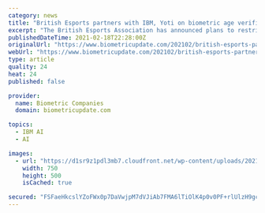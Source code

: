 ```yaml
---
category: news
title: "British Esports partners with IBM, Yoti on biometric age verification"
excerpt: "The British Esports Association has announced plans to restrict underage participation through the use of Yoti’s biometrics-based age checks."
publishedDateTime: 2021-02-18T22:28:00Z
originalUrl: "https://www.biometricupdate.com/202102/british-esports-partners-with-ibm-yoti-on-biometric-age-verification"
webUrl: "https://www.biometricupdate.com/202102/british-esports-partners-with-ibm-yoti-on-biometric-age-verification"
type: article
quality: 24
heat: 24
published: false

provider:
  name: Biometric Companies
  domain: biometricupdate.com

topics:
  - IBM AI
  - AI

images:
  - url: "https://d1sr9z1pdl3mb7.cloudfront.net/wp-content/uploads/2021/02/12130147/online-age-verification-small.jpg"
    width: 750
    height: 500
    isCached: true

secured: "FSFaeHkcslYZoFWx0p7DaVwjpM7dVJiAb7FMA6lTiOlK4p0v0PF+rlUlzH9gclt0vGjKgnla8HOeeFBs0BHJUj+yJZWyi25qJZ9EGU275Hy2m5Rfr/nUqkwZy8YQDR9n6LcklaYJT3M99/FhNXb/H/7s4+8KzZHGgdlTSoCtfYC83L5yvWrbke1v3HHGnHIV3mDG47sfenta7xTaVT8/Zxm60D7esu2BG7yIQpGIrh1EE/7yrmmHcPH5Pd0b4Pz8/2uRuL4ddHANV2rgY8yY2kSgb9yMu3uLpfCUTn8HNDa2zyVMVLAr6ISp7CrOSX9bGTqllgIj+6MptwQgVD5oavc3e2wenMrDLVin5FmWQj4=;gozzHg3xTEQMjGk5y4bbfQ=="
---
```


